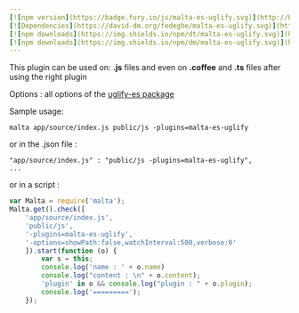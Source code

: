 ```yaml
---
[![npm version](https://badge.fury.io/js/malta-es-uglify.svg)](http://badge.fury.io/js/malta-es-uglify)
[![Dependencies](https://david-dm.org/fedeghe/malta-es-uglify.svg)](https://david-dm.org/fedeghe/malta-es-uglify)
[![npm downloads](https://img.shields.io/npm/dt/malta-es-uglify.svg)](https://npmjs.org/package/malta-es-uglify)
[![npm downloads](https://img.shields.io/npm/dm/malta-es-uglify.svg)](https://npmjs.org/package/malta-es-uglify)  
---  
```


This plugin can be used on: **.js** files and even on **.coffee** and **.ts** files after using the right plugin  

Options : all options of the [uglify-es package](https://www.npmjs.com/package/uglify-es)  

Sample usage:  
```
malta app/source/index.js public/js -plugins=malta-es-uglify
```
or in the .json file :  
```
"app/source/index.js" : "public/js -plugins=malta-es-uglify",
...
```
or in a script :  
``` js
var Malta = require('malta');
Malta.get().check([
    'app/source/index.js',
    'public/js',
    '-plugins=malta-es-uglify',
    '-options=showPath:false,watchInterval:500,verbose:0'
    ]).start(function (o) {
        var s = this;
        console.log('name : ' + o.name)
        console.log("content : \n" + o.content);
        'plugin' in o && console.log("plugin : " + o.plugin);
        console.log('=========');
    });
```